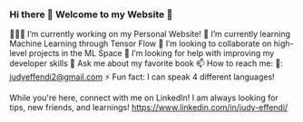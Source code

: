 ### Hi there 👋 Welcome to my Website 🦋



👩🏻‍💻 I’m currently working on my Personal Website! 
🌱 I’m currently learning Machine Learning through Tensor Flow
👯 I’m looking to collaborate on high-level projects in the ML Space
🤔 I’m looking for help with improving my developer skills
💬 Ask me about my favorite book
 📫 How to reach me: 
    📧: judyeffendi2@gmail.com
⚡ Fun fact: I can speak 4 different languages!


While you're here, connect with me on LinkedIn! I am always looking for tips, new friends, and learnings!
https://www.linkedin.com/in/judy-effendi/

